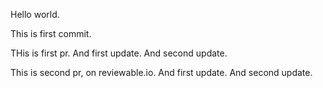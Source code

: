 Hello world.

This is first commit.

THis is first pr. And first update. And second update.

This is second pr, on reviewable.io. And first update. And second update.
